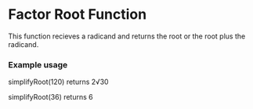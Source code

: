 # Factor Root Function

This function recieves a radicand and returns the root or the root plus the radicand.

### Example usage

simplifyRoot(120) returns 2√30

simplifyRoot(36) returns 6
